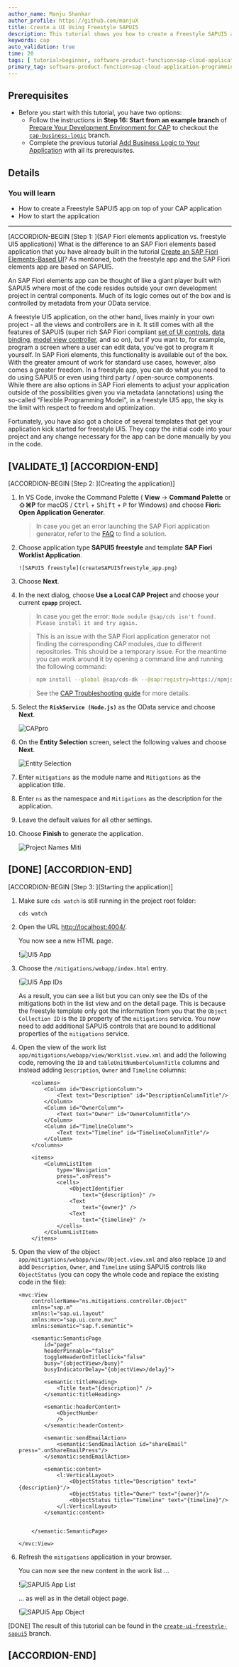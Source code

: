 ```yaml
---
author_name: Manju Shankar
author_profile: https://github.com/manjuX
title: Create a UI Using Freestyle SAPUI5
description: This tutorial shows you how to create a Freestyle SAPUI5 app on top of your CAP application.
keywords: cap
auto_validation: true
time: 20
tags: [ tutorial>beginner, software-product-function>sap-cloud-application-programming-model, programming-tool>node-js, software-product>sap-business-technology-platform, software-product>sap-fiori-tools, software-product>sapui5]
primary_tag: software-product-function>sap-cloud-application-programming-model
---
```


## Prerequisites
 - Before you start with this tutorial, you have two options:
    - Follow the instructions in **Step 16: Start from an example branch** of [Prepare Your Development Environment for CAP](btp-app-prepare-dev-environment-cap) to checkout the [`cap-business-logic`](https://github.com/SAP-samples/cloud-cap-risk-management/tree/cap-business-logic) branch.
    - Complete the previous tutorial [Add Business Logic to Your Application](btp-app-cap-business-logic) with all its prerequisites.



## Details
### You will learn
 - How to create a Freestyle SAPUI5 app on top of your CAP application
 - How to start the application

---

[ACCORDION-BEGIN [Step 1: ](SAP Fiori elements application vs. freestyle UI5 application)]
What is the difference to an SAP Fiori elements based application that you have already built in the tutorial [Create an SAP Fiori Elements-Based UI](btp-app-create-ui-fiori-elements)? As mentioned, both the freestyle app and the SAP Fiori elements app are based on SAPUI5.

An SAP Fiori elements app can be thought of like a giant player built with SAPUI5 where most of the code resides outside your own development project in central components. Much of its logic comes out of the box and is controlled by metadata from your OData service.

A freestyle UI5 application, on the other hand, lives mainly in your own project - all the views and controllers are in it. It still comes with all the features of SAPUI5 (super rich SAP Fiori compliant [set of UI controls](https://sapui5.hana.ondemand.com/#/controls), [data binding](https://sapui5.hana.ondemand.com/#/topic/e5310932a71f42daa41f3a6143efca9c), [model view controller](https://sapui5.hana.ondemand.com/#/topic/91f233476f4d1014b6dd926db0e91070), and so on), but if you want to, for example, program a screen where a user can edit data, you've got to program it yourself. In SAP Fiori elements, this functionality is available out of the box. With the greater amount of work for standard use cases, however, also comes a greater freedom. In a freestyle app, you can do what you need to do using SAPUI5 or even using third party / open-source components. While there are also options in SAP Fiori elements to adjust your application outside of the possibilities given you via metadata (annotations) using the so-called "Flexible Programming Model", in a freestyle UI5 app, the sky is the limit with respect to freedom and optimization.

Fortunately, you have also got a choice of several templates that get your application kick started for freestyle UI5. They copy the initial code into your project and any change necessary for the app can be done manually by you in the code.

[VALIDATE_1]
[ACCORDION-END]
---
[ACCORDION-BEGIN [Step 2: ](Creating the application)]
1. In VS Code, invoke the Command Palette ( **View** &rarr; **Command Palette** or **⇧⌘P** for macOS / <kbd>Ctrl</kbd> + <kbd>Shift</kbd> + <kbd>P</kbd> for Windows) and choose **Fiori: Open Application Generator**.


    > In case you get an error launching the SAP Fiori application generator, refer to the [FAQ](https://help.sap.com/viewer/42532dbd1ebb434a80506113970f96e9/Latest/en-US) to find a solution.

2. Choose application type **SAPUI5 freestyle** and template **SAP Fiori Worklist Application**.

       ![SAPUI5 freestyle](createSAPUI5freestyle_app.png)


4. Choose **Next**.

5. In the next dialog, choose **Use a Local CAP Project** and choose your current **`cpapp`** project.

    > In case you get the error: `Node module @sap/cds isn't found. Please install it and try again.`

    > This is an issue with the SAP Fiori application generator not finding the corresponding CAP modules, due to different repositories. This should be a temporary issue. For the meantime you can work around it by opening a command line and running the following command:

    > ```bash
    > npm install --global @sap/cds-dk --@sap:registry=https://npmjs.org/
    > ```

    > See the [CAP Troubleshooting guide](https://cap.cloud.sap/docs/advanced/troubleshooting#npm-installation) for more details.

5. Select the **`RiskService (Node.js)`** as the OData service and choose **Next**.

    ![CAPpro](datasourceselection.png)

6. On the **Entity Selection** screen, select the following values and choose **Next**.

    ![Entity Selection](SAPUI5freestyle_entityselect.png)

7. Enter `mitigations` as the module name and `Mitigations` as the application title.

8. Enter `ns` as the namespace and `Mitigations` as the description for the application.

9. Leave the default values for all other settings. 

9. Choose **Finish** to generate the application.

    ![Project Names Miti](SAPUI5freestyle_appgen.png)

[DONE]
[ACCORDION-END]
---
[ACCORDION-BEGIN [Step 3: ](Starting the application)]
1. Make sure `cds watch` is still running in the project root folder:

    ```Shell/Bash
    cds watch
    ```

2. Open the URL <http://localhost:4004/>.

    You now see a new HTML page.

    !![UI5 App](freestylelaunch.png)

3. Choose the `/mitigations/webapp/index.html` entry.

    !![UI5 App IDs](freestyleguidids.png)

    As a result, you can see a list but you can only see the IDs of the mitigations both in the list view and on the detail page. This is because the freestyle template only got the information from you that the `Object Collection ID` is the `ID` property of the `mitigations` service. You now need to add additional SAPUI5 controls that are bound to additional properties of the `mitigations` service.

4. Open the view of the work list `app/mitigations/webapp/view/Worklist.view.xml`  and add the following code, removing the `ID` and `tableUnitNumberColumnTitle` columns and instead adding `Description`, `Owner` and `Timeline` columns:

    ```XML[2-10,19-23]
        <columns>
            <Column id="DescriptionColumn">
                <Text text="Description" id="DescriptionColumnTitle"/>
            </Column>
            <Column id="OwnerColumn">
                <Text text="Owner" id="OwnerColumnTitle"/>
            </Column>
            <Column id="TimelineColumn">
                <Text text="Timeline" id="TimelineColumnTitle"/>
            </Column>
        </columns>

        <items>
            <ColumnListItem
                type="Navigation"
                press=".onPress">
                <cells>
                    <ObjectIdentifier
                        text="{description}" />
                    <Text
                        text="{owner}" />
                    <Text
                        text="{timeline}" />
                </cells>
            </ColumnListItem>
        </items>
    ```

5. Open the view of the object `app/mitigations/webapp/view/Object.view.xml` and also replace `ID` and add `Description`, `Owner`, and `Timeline` using SAPUI5 controls like `ObjectStatus` (you can copy the whole code and replace the existing code in the file):

    ```XML[4,16,28-34]
    <mvc:View
        controllerName="ns.mitigations.controller.Object"
        xmlns="sap.m"
        xmlns:l="sap.ui.layout"
        xmlns:mvc="sap.ui.core.mvc"
        xmlns:semantic="sap.f.semantic">

        <semantic:SemanticPage
            id="page"
            headerPinnable="false"
            toggleHeaderOnTitleClick="false"
            busy="{objectView>/busy}"
            busyIndicatorDelay="{objectView>/delay}">

            <semantic:titleHeading>
                <Title text="{description}" />
            </semantic:titleHeading>

            <semantic:headerContent>
                <ObjectNumber
                />
            </semantic:headerContent>

            <semantic:sendEmailAction>
                <semantic:SendEmailAction id="shareEmail" press=".onShareEmailPress"/>
            </semantic:sendEmailAction>

            <semantic:content>
                <l:VerticalLayout>
                    <ObjectStatus title="Description" text="{description}"/>
                    <ObjectStatus title="Owner" text="{owner}"/>
                    <ObjectStatus title="Timeline" text="{timeline}"/>
                </l:VerticalLayout>
            </semantic:content>


        </semantic:SemanticPage>

    </mvc:View>
    ```

6. Refresh the `mitigations` application in your browser.

    You can now see the new content in the work list ...

    !![SAPUI5 App List](freestyleui5list.png)

    ... as well as in the detail object page.

    !![SAPUI5 App Object](freestyleui5object.png)

[DONE]
The result of this tutorial can be found in the [`create-ui-freestyle-sapui5`](https://github.com/SAP-samples/cloud-cap-risk-management/tree/create-ui-freestyle-sapui5) branch.


[ACCORDION-END]
---